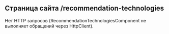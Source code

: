 ## Страница сайта /recommendation-technologies

Нет HTTP запросов (RecommendationTechnologiesComponent не выполняет обращений через HttpClient).

